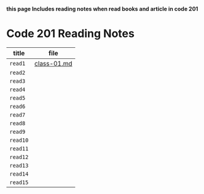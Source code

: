 **this page Includes reading notes when read books and article in code 201**

# Code 201 Reading Notes

| title |file |
| --- | --- |
| `read1` | [class-01.md](https://github.com/alanoodalhedban/reading-notes/blob/main/class-01.md) |
| `read2` |                         |
| `read3` |                         |
| `read4` |                         |
| `read5` |                         |
| `read6` |                         |
| `read7` |                         |
| `read8` |                         |
| `read9` |                         |
| `read10` |                         |
| `read11` |                         |
| `read12` |                         |
| `read13` |                         |
| `read14` |                         |
| `read15` |                         |
